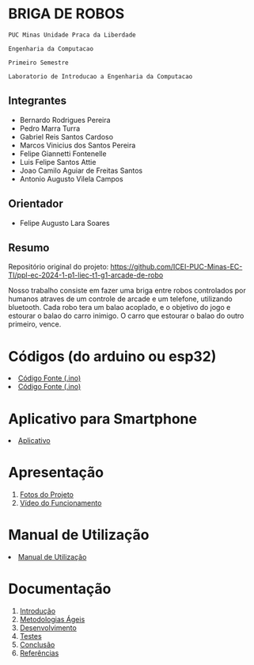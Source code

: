 # BRIGA DE ROBOS  

`PUC Minas Unidade Praca da Liberdade`

`Engenharia da Computacao`

`Primeiro Semestre`

`Laboratorio de Introducao a Engenharia da Computacao`


## Integrantes

* Bernardo Rodrigues Pereira
* Pedro Marra Turra
* Gabriel Reis Santos Cardoso
* Marcos Vinicius dos Santos Pereira
* Felipe Giannetti Fontenelle
* Luis Felipe Santos Attie
* Joao Camilo Aguiar de Freitas Santos
* Antonio Augusto Vilela Campos

## Orientador

* Felipe Augusto Lara Soares

## Resumo

Repositório original do projeto: https://github.com/ICEI-PUC-Minas-EC-TI/ppl-ec-2024-1-p1-liec-t1-g1-arcade-de-robo

Nosso trabalho consiste em fazer uma briga entre robos controlados por humanos atraves de um controle de arcade e um telefone, utilizando bluetooth. Cada robo tera um balao acoplado, e o objetivo do jogo e estourar o balao do carro inimigo. O carro que estourar o balao do outro primeiro, vence.

# Códigos (do arduino ou esp32)

<li><a href="Codigo/joystick.ino"> Código Fonte (.ino)</a></li>
<li><a href="Codigo/robos.ino"> Código Fonte (.ino)</a></li>

# Aplicativo para Smartphone

<li><a href="App/App_Controle.aia"> Aplicativo </a></li>

# Apresentação

<ol>
    <li><a href="Apresentacao/README.md"> Fotos do Projeto</a></li>
    <li><a href="Apresentacao/README.md"> Vídeo do Funcionamento</a></li>
</ol>

# Manual de Utilização

<li><a href="Manual/manual-utilização.md"> Manual de Utilização</a></li>


# Documentação

<ol>
<li><a href="Documentacao/01-Introducão.md"> Introdução</a></li>
<li><a href="Documentacao/02-Metodologias Ágeis.md"> Metodologias Ágeis</a></li>
<li><a href="Documentacao/03-Desenvolvimento.md"> Desenvolvimento </a></li>
<li><a href="Documentacao/04-Testes.md"> Testes </a></li>
<li><a href="Documentacao/05-Conclusão.md"> Conclusão </a></li>
<li><a href="Documentacao/06-Referências.md"> Referências </a></li>
</ol>

